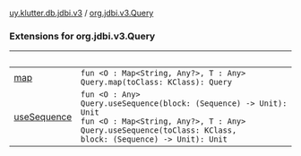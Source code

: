 [uy.klutter.db.jdbi.v3](../index.md) / [org.jdbi.v3.Query](.)


### Extensions for org.jdbi.v3.Query

|&nbsp;|&nbsp;|
|---|---|
| [map](map.md) | <code>fun <O : Map<String, Any?>, T : Any> Query<O>.map(toClass: KClass<T>): Query<T></code><br/> |
| [useSequence](use-sequence.md) | <code>fun <O : Any> Query<O>.useSequence(block: (Sequence<O>) -> Unit): Unit</code><br/><code>fun <O : Map<String, Any?>, T : Any> Query<O>.useSequence(toClass: KClass<T>, block: (Sequence<T>) -> Unit): Unit</code><br/> |
